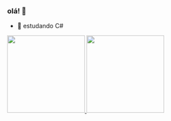 ### olá! 👋
- 🌱 estudando C# 

<div>
   <a href="https://github.com/rackel-21">
  <img height="180em" src="https://github-readme-stats.vercel.app/api?username=rackel-21&show_icons=true&theme=dracula&include_all_commits=true&count_private=true"/>
  <img height="180em" src="https://github-readme-stats.vercel.app/api/top-langs/?username=rackel-21&layout=compact&langs_count=7&theme=dracula"/>
     
  </div>
